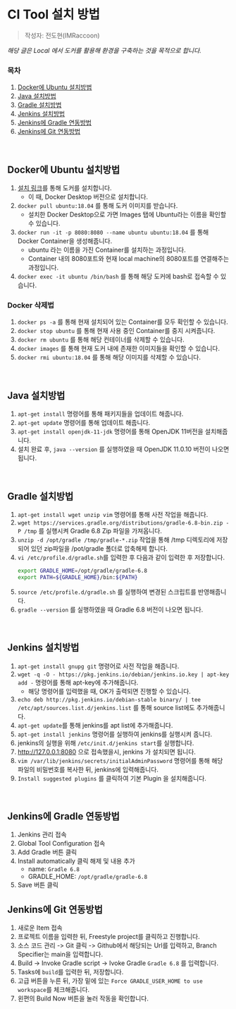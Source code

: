 # CI Tool 설치 방법

> 작성자: 전도현(IMRaccoon)

_해당 글은 Local 에서 도커를 활용해 환경을 구축하는 것을 목적으로 합니다._

### 목차

1. [Docker에 Ubuntu 설치방법](#Docker에-Ubuntu-설치방법)
2. [Java 설치방법](#Java-설치방법)
3. [Gradle 설치방법](#Gradle-설치방법)
4. [Jenkins 설치방법](#Jenkins-설치방법)
5. [Jenkins에 Gradle 연동방법](#Jenkins에-Gradle-연동방법)
6. [Jenkins에 Git 연동방법](#Jenkins에-Git-연동방법)

<br />

## Docker에 Ubuntu 설치방법

1. [설치 링크](https://www.docker.com/get-started)를 통해 도커를 설치합니다.
   - 이 때, Docker Desktop 버전으로 설치합니다.
2. `docker pull ubuntu:18.04` 를 통해 도커 이미지를 받습니다.
   - 설치한 Docker Desktop으로 가면 Images 탭에 Ubuntu라는 이름을 확인할 수 있습니다.
3. `docker run -it -p 8080:8080 --name ubuntu ubuntu:18.04` 를 통해 Docker Container을 생성해줍니다.
   - ubuntu 라는 이름을 가진 Container를 설치하는 과정입니다.
   - Container 내의 8080포트와 현재 local machine의 8080포트를 연결해주는 과정입니다.
4. `docker exec -it ubuntu /bin/bash` 를 통해 해당 도커에 bash로 접속할 수 있습니다.

### Docker 삭제법

1. `docker ps -a` 를 통해 현재 설치되어 있는 Container를 모두 확인할 수 있습니다.
2. `docker stop ubuntu` 를 통해 현재 사용 중인 Container를 중지 시켜줍니다.
3. `docker rm ubuntu` 를 통해 해당 컨테이너를 삭제할 수 있습니다.
4. `docker images` 를 통해 현재 도커 내에 존재한 이미지들을 확인할 수 있습니다.
5. `docker rmi ubuntu:18.04` 를 통해 해당 이미지를 삭제할 수 있습니다.

<br />

## Java 설치방법

1. `apt-get install` 명령어를 통해 패키지들을 업데이트 해줍니다.
2. `apt-get update` 명령어를 통해 업데이트 해줍니다.
3. `apt-get install openjdk-11-jdk` 명령어를 통해 OpenJDK 11버전을 설치해줍니다.
4. 설치 완료 후, `java --version` 를 실행하였을 때 OpenJDK 11.0.10 버전이 나오면 됩니다.

<br />

## Gradle 설치방법

1. `apt-get install wget unzip vim` 명령어를 통해 사전 작업을 해줍니다.
2. `wget https://services.gradle.org/distributions/gradle-6.8-bin.zip -P /tmp` 를 실행시켜 Gradle 6.8 Zip 파일을 가져옵니다.
3. `unzip -d /opt/gradle /tmp/gradle-*.zip` 작업을 통해 /tmp 디렉토리에 저장되어 있던 zip파일을 /pot/gradle 폴더로 압축해제 합니다.
4. `vi /etc/profile.d/gradle.sh`를 입력한 후 다음과 같이 입력한 후 저장합니다.
   ```bash
   export GRADLE_HOME=/opt/gradle/gradle-6.8
   export PATH=${GRADLE_HOME}/bin:${PATH}
   ```
5. `source /etc/profile.d/gradle.sh` 를 실행하여 변경된 스크립트를 반영해줍니다.
6. `gradle --version` 를 실행하였을 때 Gradle 6.8 버전이 나오면 됩니다.

<br />

## Jenkins 설치방법

1. `apt-get install gnupg git` 명령어로 사전 작업을 해줍니다.
2. `wget -q -O - https://pkg.jenkins.io/debian/jenkins.io.key | apt-key add -` 명령어를 통해 apt-key에 추가해줍니다.
   - 해당 명령어를 입력했을 때, OK가 출력되면 진행할 수 있습니다.
3. `echo deb http://pkg.jenkins.io/debian-stable binary/ | tee /etc/apt/sources.list.d/jenkins.list` 를 통해 source list에도 추가해줍니다.
4. `apt-get update`를 통해 jenkins를 apt list에 추가해줍니다.
5. `apt-get install jenkins` 명령어를 실행하여 jenkins를 실행시켜 줍니다.
6. jenkins의 실행을 위해 `/etc/init.d/jenkins start`를 실행합니다.
7. http://127.0.0.1:8080 으로 접속했을시, jenkins 가 설치되면 됩니다.
8. `vim /var/lib/jenkins/secrets/initialAdminPassword` 명령어를 통해 해당 파일의 비밀번호를 복사한 뒤, jenkins에 입력해줍니다.
9. `Install suggested plugins` 를 클릭하여 기본 Plugin 을 설치해줍니다.

<br />

## Jenkins에 Gradle 연동방법

1. Jenkins 관리 접속
2. Global Tool Configuration 접속
3. Add Gradle 버튼 클릭
4. Install automatically 클릭 해제 및 내용 추가
   - name: `Gradle 6.8`
   - GRADLE_HOME: `/opt/gradle/gradle-6.8`
5. Save 버튼 클릭

## Jenkins에 Git 연동방법

1. 새로운 Item 접속
2. 프로젝트 이름을 입력한 뒤, Freestyle project를 클릭하고 진행합니다.
3. 소스 코드 관리 -> Git 클릭 -> Github에서 해당되는 Url를 입력하고, Branch Specifier는 main을 입력합니다.
4. Build -> Invoke Gradle script -> Ivoke Gradle `Gradle 6.8` 를 입력합니다.
5. Tasks에 `build`를 입력한 뒤, 저장합니다.
6. 고급 버튼을 누른 뒤, 가장 밑에 있는 `Force GRADLE_USER_HOME to use workspace`를 체크해줍니다.
7. 왼편의 Build Now 버튼을 눌러 작동을 확인합니다.
